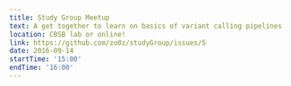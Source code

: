 ```yaml
---
title: Study Group Meetup
text: A get together to learn on basics of variant calling pipelines
location: CBSB lab or online!
link: https://github.com/zo0z/studyGroup/issues/5
date: 2016-09-14
startTime: '15:00'
endTime: '16:00'
---
```

